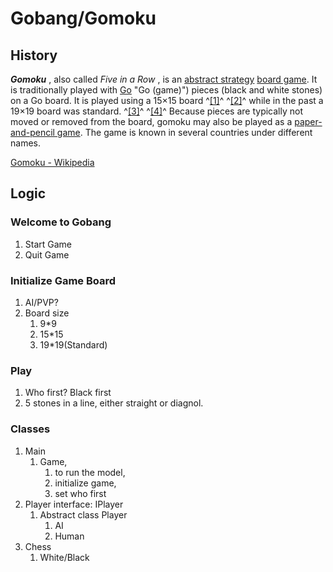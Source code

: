 # Gobang/Gomoku

## History

***Gomoku*** , also called  *Five in a Row* , is an [abstract strategy](https://en.wikipedia.org/wiki/Abstract_strategy_game "Abstract strategy game") [board game](https://en.wikipedia.org/wiki/Board_game "Board game"). It is traditionally played with [Go](https://en.wikipedia.org/wiki/Go_(game)) "Go (game)") pieces (black and white stones) on a Go board. It is played using a 15×15 board ^[[1]](https://en.wikipedia.org/wiki/Gomoku#cite_note-1)^ ^[[2]](https://en.wikipedia.org/wiki/Gomoku#cite_note-2)^ while in the past a 19×19 board was standard. ^[[3]](https://en.wikipedia.org/wiki/Gomoku#cite_note-3)^ ^[[4]](https://en.wikipedia.org/wiki/Gomoku#cite_note-4)^ Because pieces are typically not moved or removed from the board, gomoku may also be played as a [paper-and-pencil game](https://en.wikipedia.org/wiki/Paper-and-pencil_game "Paper-and-pencil game"). The game is known in several countries under different names.

[Gomoku - Wikipedia](https://en.wikipedia.org/wiki/Gomoku)

## Logic

### Welcome to Gobang

1. Start Game
2. Quit Game

### Initialize Game Board

1. AI/PVP?
2. Board size
   1. 9*9
   2. 15*15
   3. 19*19(Standard)

### Play

1. Who first? Black first
2. 5 stones in a line, either straight or diagnol.

### Classes

1. Main
   1. Game,
      1. to run the model,
      2. initialize game,
      3. set who first
2. Player interface: IPlayer
   1. Abstract class Player
      1. AI
      2. Human
3. Chess
   1. White/Black
